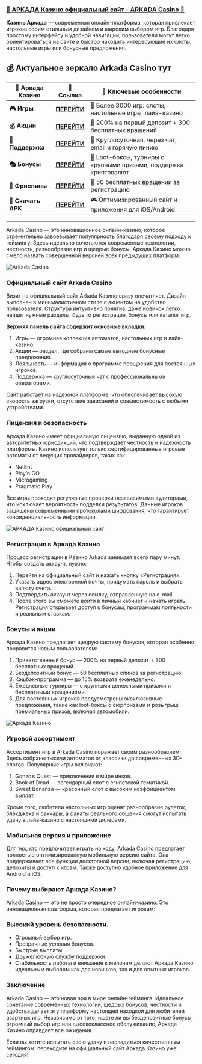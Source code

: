 ### [🎰 АРКАДА Казино официальный сайт – ARKADA Casino 💎](https://dereferer.me/?oh9D052E7-EnOZPBWALbpxoqgPx4r07Jex_onJo4RxG2rPRw3W9k)

**Казино Аркада** — современная онлайн-платформа, которая привлекает игроков своим стильным дизайном и широким выбором игр. Благодаря простому интерфейсу и удобной навигации, пользователи могут легко ориентироваться на сайте и быстро находить интересующие их слоты, настольные игры или бонусные предложения.
## 💰 Актуальное зеркало Arkada Casino тут


| 🚩 Аркада Казино     | 🔗 Ссылка                          | 🌟 Ключевые особенности                                                                                                         |
|------------------------|------------------------------------|-------------------------------------------------------------------------------------------------------------------------------|
| **🎮 Игры**      | [**ПЕРЕЙТИ**](https://arkadacasino.bet/)      | 🎲 	Более 3000 игр: слоты, настольные игры, лайв-казино                                       |
| **💰 Акции** | [**ПЕРЕЙТИ**](https://dereferer.me/?oh9D052E7-EnOZPBWALbpxoqgPx4r07Jex_onJo4RxG2rPRw3W9k) | 💸 	200% на первый депозит + 300 бесплатных вращений                                                          |
| **🍜 Поддержка** | [**ПЕРЕЙТИ**](https://dereferer.me/?oh9D052E7-EnOZPBWALbpxoqgPx4r07Jex_onJo4RxG2rPRw3W9k) | 🎯 Круглосуточная, через чат, email и горячую линию                                                    |
| **🎭 Бонусы**    | [**ПЕРЕЙТИ**](https://dereferer.me/?oh9D052E7-EnOZPBWALbpxoqgPx4r07Jex_onJo4RxG2rPRw3W9k)        | 🎰 Loot-боксы, турниры с крупными призами, поддержка криптовалют                                   |
| **🕺 Фриспины**    | [**ПЕРЕЙТИ**](https://dereferer.me/?oh9D052E7-EnOZPBWALbpxoqgPx4r07Jex_onJo4RxG2rPRw3W9k)     | 🌟 50 бесплатных вращений за регистрацию                                                                      |
| **🌟 Скачать APK**     | [**ПЕРЕЙТИ**](https://dereferer.me/?oh9D052E7-EnOZPBWALbpxoqgPx4r07Jex_onJo4RxG2rPRw3W9k)      | 🎮 Оптимизированный сайт и приложения для iOS/Android                                               |
***

Arkada Casino — это инновационное онлайн-казино, которое стремительно завоевывает популярность благодаря своему подходу к геймингу. Здесь идеально сочетаются современные технологии, честность, разнообразие игр и щедрые бонусы. Аркада Казино можно смело назвать совершенной версией всех предыдущих платформ.

![Arkada Casino](https://ts2.mm.bing.net/th?q=Arkada%20Casino)

### Официальный сайт Arkada Casino
Визит на официальный сайт Arkada Казино сразу впечатляет. Дизайн выполнен в минималистичном стиле с акцентом на удобство пользователя. Структура интуитивно понятна: даже новичок легко найдет нужные разделы, будь то регистрация, бонусы или каталог игр.

**Верхняя панель сайта содержит основные вкладки:**

1) Игры — огромная коллекция автоматов, настольных игр и лайв-казино.
2) Акции — раздел, где собраны самые выгодные бонусные предложения.
3) Лояльность — информация о программе поощрения для постоянных игроков.
4) Поддержка — круглосуточный чат с профессиональными операторами.

Сайт работает на надежной платформе, что обеспечивает высокую скорость загрузки, отсутствие зависаний и совместимость с любыми устройствами.

### Лицензия и безопасность
Аркада Казино имеет официальную лицензию, выданную одной из авторитетных юрисдикций, что подтверждает честность и надежность платформы. Казино использует только сертифицированные игровые автоматы от ведущих провайдеров, таких как:

- NetEnt
- Play’n GO
- Microgaming
- Pragmatic Play

Все игры проходят регулярные проверки независимыми аудиторами, что исключает вероятность подделки результатов. Данные игроков защищены современными протоколами шифрования, что гарантирует конфиденциальность информации.

![АРКАДА Казино официальный сайт](https://ts2.mm.bing.net/th?q=АРКАДА%20Казино%20официальный%20сайт)

### Регистрация в Аркада Казино
Процесс регистрации в Казино Arkada занимает всего пару минут. Чтобы создать аккаунт, нужно:

1) Перейти на официальный сайт и нажать кнопку «Регистрация».
2) Указать адрес электронной почты, придумать пароль и выбрать валюту счета.
3) Подтвердить аккаунт через ссылку, отправленную на e-mail.
4) После этого вы сможете войти в личный кабинет и начать играть. Регистрация открывает доступ к бонусам, программам лояльности и реальным ставкам.

### Бонусы и акции
Аркада Казино предлагает щедрую систему бонусов, которая особенно понравится новым пользователям:

1) Приветственный бонус — 200% на первый депозит + 300 бесплатных вращений.
2) Бездепозитный бонус — 50 бесплатных спинов за регистрацию.
3) Кэшбэк-программа — до 15% возврата еженедельно.
4) Ежедневные турниры — с крупными денежными призами и бесплатными вращениями.
5) Для постоянных игроков предусмотрены эксклюзивные предложения, такие как loot-боксы с сюрпризами и розыгрыш премиальных призов, включая автомобили.

![Аркада Казино](https://ts2.mm.bing.net/th?q=Аркада%20Казино)

### Игровой ассортимент
Ассортимент игр в Arkada Casino поражает своим разнообразием. Здесь собраны тысячи автоматов от классики до современных 3D-слотов. Популярные игры включают:

1) Gonzo’s Quest — приключения в мире инков.
2) Book of Dead — легендарный слот с египетской тематикой.
3) Sweet Bonanza — красочный слот с высоким коэффициентом выплат.

Кроме того, любители настольных игр оценят разнообразие рулеток, блэкджека и баккары, а фанаты реального общения смогут испытать удачу в лайв-казино с настоящими дилерами.

### Мобильная версия и приложение
Для тех, кто предпочитает играть на ходу, Arkada Casino предлагает полностью оптимизированную мобильную версию сайта. Она поддерживает все функции десктопной версии, включая регистрацию, депозиты и доступ к играм. Также доступно удобное приложение для Android и iOS.

### Почему выбирают Аркада Казино?
Arkada Casino — это не просто очередное онлайн-казино. Это инновационная платформа, которая предлагает игрокам:

### Высокий уровень безопасности.
- Огромный выбор игр.
- Прозрачные условия бонусов.
- Быстрые выплаты.
- Дружелюбную службу поддержки.
- Стабильность работы и внимание к мелочам делают Аркада Казино идеальным выбором как для новичков, так и для опытных игроков.

### Заключение
Arkada Casino — это новая эра в мире онлайн-гейминга. Идеальное сочетание современных технологий, щедрых бонусов, честности и удобства делает эту платформу настоящей находкой для любителей азартных игр. Независимо от того, ищете ли вы бездепозитные бонусы, огромный выбор игр или высококлассное обслуживание, Аркада Казино оправдает все ожидания.

Если вы хотите испытать свою удачу и насладиться качественным геймингом, переходите на официальный сайт Аркада Казино уже сегодня!
